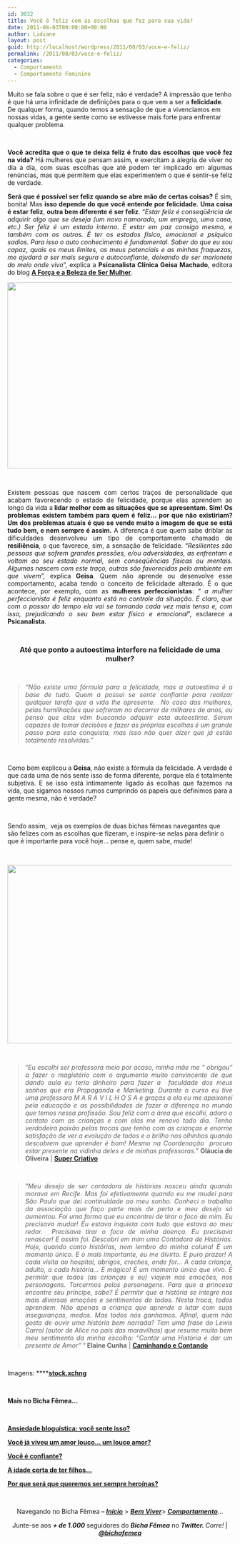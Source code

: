 ```yaml
---
id: 3032
title: Você é feliz com as escolhas que fez para sua vida?
date: 2011-08-03T00:00:00+00:00
author: Lidiane
layout: post
guid: http://localhost/wordpress/2011/08/03/voce-e-feliz/
permalink: /2011/08/03/voce-e-feliz/
categories:
  - Comportamento
  - Comportamento Feminino
---
```

Muito se fala sobre o que é ser feliz, não é verdade? A impressão que tenho é que há uma infinidade de definições para o que vem a ser a **felicidade**. De qualquer forma, quando temos a sensação de que a vivenciamos em nossas vidas, a gente sente como se estivesse mais forte para enfrentar qualquer problema.

&nbsp;

<p align="justify">
  <strong>Você acredita que o que te deixa feliz é fruto das escolhas que você fez na vida?</strong> Há mulheres que pensam assim, e exercitam a alegria de viver no dia a dia, com suas escolhas que até podem ter implicado em algumas renúncias, mas que permitem que elas experimentem o que é sentir-se feliz de verdade.
</p>

<!--more-->

<p align="justify">
  <strong>Será que é possível ser feliz quando se abre mão de certas coisas?</strong> É sim, bonita! Mas <strong>isso depende do que você entende por felicidade</strong>. <strong>Uma coisa é estar feliz</strong>, <strong>outra bem diferente é ser feliz</strong>. “<em>Estar feliz é conseqüência de adquirir algo que se deseja (um novo namorado, um emprego, uma casa, etc.) Ser feliz é um estado interno. É estar em paz consigo mesmo, e também com os outros. É ter os estados físico, emocional e psíquico sadios. Para isso o auto conhecimento é fundamental. Saber do que eu sou capaz, quais os meus limites, os meus potenciais e as minhas fraquezas, me ajudará a ser mais segura e autoconfiante, deixando de ser marionete do meio onde vivo</em>”, explica a <strong>Psicanalista Clínica Geisa Machado</strong>, editora do blog <strong><a href="http://geisamachado.blogspot.com/" target="_blank">A Força e a Beleza de Ser Mulher</a></strong>.
</p>

<p align="center">
  <a href="http://www.trololodemulher.com.br/blog/wp-content/uploads/2011/08/escolha.jpg"><img class="alignnone size-full wp-image-6698" title="escolha" src="http://www.trololodemulher.com.br/blog/wp-content/uploads/2011/08/escolha.jpg" alt="" width="600" height="417" /></a>
</p>

&nbsp;

<p align="justify">
  Existem pessoas que nascem com certos traços de personalidade que acabam favorecendo o estado de felicidade, porque elas aprendem ao longo da vida a<strong> lidar melhor com as situações que se apresentam. Sim! Os problemas existem também para quem é feliz… por que não existiriam?</strong> <strong>Um dos problemas atuais é que se vende muito a imagem de que se está tudo bem, e nem sempre é assim.</strong> A diferença é que quem sabe driblar as dificuldades desenvolveu um tipo de comportamento chamado de <strong>resiliência</strong>, o que favorece, sim, a sensação de felicidade. “<em>Resilientes são pessoas que sofrem grandes pressões, e/ou adversidades, as enfrentam e voltam ao seu estado normal, sem conseqüências físicas ou mentais. Algumas nascem com este traço, outras são favorecidas pelo ambiente em que vivem”,</em> explica <strong>Geisa</strong>. Quem não aprende ou desenvolve esse comportamento, acaba tendo o conceito de felicidade alterado. É o que acontece, por exemplo, com as <strong>mulheres perfeccionistas</strong>: “ <em>a mulher perfeccionista é feliz enquanto está no controle da situação. É claro, que com o passar do tempo ela vai se tornando cada vez mais tensa e, com isso, prejudicando o seu bem estar físico e emocional</em>”, esclarece a <strong>Psicanalista</strong>.
</p>

&nbsp;

<p align="center">
  <strong><span style="font-size: medium;">Até que ponto a autoestima interfere na felicidade de uma mulher?</span></strong>
</p>

&nbsp;

> <p align="justify">
>   <em>“Não existe uma fórmula para a felicidade, mas a autoestima é a base de tudo. Quem a possui se sente confiante para realizar qualquer tarefa que a vida lhe apresente.  No caso das mulheres, pelas humilhações que sofreram no decorrer de milhares de anos, eu penso que elas vêm buscando adquirir esta autoestima. Serem capazes de tomar decisões e fazer as próprias escolhas é um grande passo para esta conquista, mas isso não quer dizer que já estão totalmente resolvidas.”</em>
> </p>

&nbsp;

<p align="justify">
  Como bem explicou a <strong>Geisa</strong>, não existe a fórmula da felicidade. A verdade é que cada uma de nós sente isso de forma diferente, porque ela é totalmente subjetiva. E se isso está intimamente ligado ás ecolhas que fazemos na vida, que sigamos nossos rumos cumprindo os papeis que definimos para a gente mesma, não é verdade?
</p>

&nbsp;

Sendo assim,  veja os exemplos de duas bichas fêmeas navegantes que são felizes com as escolhas que fizeram, e inspire-se nelas para definir o que é importante para você hoje… pense e, quem sabe, mude!

&nbsp;

<p align="center">
  <a href="http://www.trololodemulher.com.br/blog/wp-content/uploads/2011/08/felicidade.jpg"><img class="alignnone size-full wp-image-6701" title="felicidade]" src="http://www.trololodemulher.com.br/blog/wp-content/uploads/2011/08/felicidade.jpg" alt="" width="600" height="400" /></a>
</p>

&nbsp;

> <p align="justify">
>   “<em>Eu escolhi ser professora meio por acaso, minha mãe me &#8221; obrigou&#8221; a fazer o magistério com o argumento muito convincente de que dando aula eu teria dinheiro para fazer a  faculdade dos meus sonhos que era Propaganda e Marketing. Durante o curso eu tive uma professora M A R A V I L H O S A e graças a ela eu me apaixonei pela educação e as possibilidades de fazer a diferença no mundo que temos nessa profissão. </em><em>Sou feliz com a área que escolhi, adoro o contato com as crianças e com elas me renovo todo dia. Tenho verdadeira paixão pelas trocas que tenho com as crianças e enorme satisfação de ver a evolução de todos e o brilho nos olhinhos quando descobrem que aprender é bom! Mesmo na Coordenação  procuro estar presente na vidinha deles e de minhas professoras.”</em> <strong>Gláucia de Oliveira</strong> | <strong><a href="http://supercriativobyglau.blogspot.com/" target="_blank">Super Criativo</a></strong>
> </p>

&nbsp;

> <p align="justify">
>   “<em>Meu desejo de ser contadora de histórias nasceu ainda quando morava em Recife. Mas foi efetivamente quando eu me mudei para São Paulo que dei continuidade ao meu sonho. Conheci o trabalho da associação que faço parte mais de perto e meu desejo só aumentou. Foi uma forma que eu encontrei de tirar o foco de mim. Eu precisava mudar! Eu estava inquieta com tudo que estava ao meu redor.  Precisava tirar o foco de minha doença. Eu precisava renascer! E assim foi. Descobri em mim uma Contadora de Histórias. Hoje, quando conto histórias, nem lembro da minha coluna! É um momento único. E o mais importante, eu me divirto. É puro prazer! A cada visita ao hospital, abrigos, creches, onde for&#8230; A cada criança, adulto, a cada história&#8230; É mágico! É um momento único que vivo. É permitir que todos (as crianças e eu) viajem nas emoções, nos personagens. Torcermos pelos personagens. Para que a princesa encontre seu príncipe, sabe? É permitir que a história se integre nas mais diversas emoções e sentimentos de todos. Nesta troca, todos aprendem. Não apenas a criança que aprende a lutar com suas inseguranças, medos. Mas todos nós ganhamos. Afinal, quem não gosta de ouvir uma história bem narrada? Tem uma frase do Lewis Carrol (autor de Alice no país das maravilhas) que resume muito bem meu sentimento da minha escolha: &#8220;Contar uma História é dar um presente de Amor&#8221;</em> “<strong> Elaine Cunha</strong> | <strong><a href="http://www.caminhandocontando.com/" target="_blank">Caminhando e Contando</a></strong>
> </p>

&nbsp;

Imagens: ****<a href="http://www.sxc.hu/" target="_blank"><strong>stock.xchng</strong></a>

&nbsp;

**Mais no Bicha Fêmea…**

&nbsp;

**[Ansiedade bloguística: você sente isso?](http://www.trololodemulher.com.br/2011/07/29/ansiedade-bloguistica/)**

**[Você já viveu um amor louco… um louco amor?](http://www.trololodemulher.com.br/2011/07/07/loucuras-de-amor/)**

**[Você é confiante?](http://www.trololodemulher.com.br/2010/05/21/auto-estima-confianca-mulher/)**

**[A idade certa de ter filhos…](http://www.trololodemulher.com.br/2010/01/27/convidada-luciana-casado/)**

**[Por que será que queremos ser sempre heroínas?](http://www.trololodemulher.com.br/2009/11/26/mulher-heroina/)**

&nbsp;

<p align="center">
  Navegando no Bicha Fêmea – <strong><em><a href="http://www.trololodemulher.com.br/">Início</a></em></strong> > <a href="http://www.trololodemulher.com.br/bem-viver/"><strong><em>Bem Viver</em></strong></a>> <a href="http://www.trololodemulher.com.br/category/da-mente/comportamento/"><strong><em>Comportamento</em></strong></a>…
</p>

<p align="center">
  Junte-se aos <strong><em>+ de 1.000</em></strong> seguidores do <strong><em>Bicha Fêmea</em></strong> no <em><strong>Twitter. </strong>Corre!</em> | <strong><em><a href="http://twitter.com/bichafemea">@bichafemea</a></em></strong>
</p>